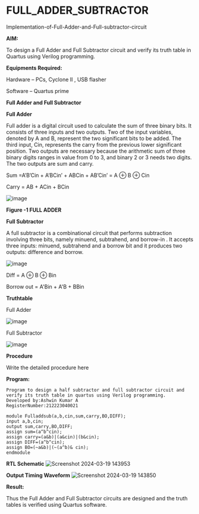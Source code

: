 # FULL_ADDER_SUBTRACTOR

Implementation-of-Full-Adder-and-Full-subtractor-circuit

**AIM:**

To design a Full Adder and Full Subtractor circuit and verify its truth table in Quartus using Verilog programming.

**Equipments Required:**

Hardware – PCs, Cyclone II , USB flasher

Software – Quartus prime

**Full Adder and Full Subtractor**

**Full Adder**

Full adder is a digital circuit used to calculate the sum of three binary bits. It consists of three inputs and two outputs. Two of the input variables, denoted by A and B, represent the two significant bits to be added. The third input, Cin, represents the carry from the previous lower significant position. Two outputs are necessary because the arithmetic sum of three binary digits ranges in value from 0 to 3, and binary 2 or 3 needs two digits. The two outputs are sum and carry.

Sum =A’B’Cin + A’BCin’ + ABCin + AB’Cin’ = A ⊕ B ⊕ Cin 

Carry = AB + ACin + BCin

![image](https://github.com/naavaneetha/FULL_ADDER_SUBTRACTOR/assets/154305477/0f30ba51-5ffb-4198-845f-18e054f675e7)

**Figure -1 FULL ADDER**

**Full Subtractor**

A full subtractor is a combinational circuit that performs subtraction involving three bits, namely minuend, subtrahend, and borrow-in . It accepts three inputs: minuend, subtrahend and a borrow bit and it produces two outputs: difference and borrow.

![image](https://github.com/naavaneetha/FULL_ADDER_SUBTRACTOR/assets/154305477/02b24f51-ab51-4304-9ad6-7b81ffc1ead5)

Diff = A ⊕ B ⊕ Bin 

Borrow out = A'Bin + A'B + BBin

**Truthtable**


Full Adder

![image](https://github.com/AshwinKumar-Saveetha/FULL_ADDER_SUBTRACTOR/assets/155129814/e5e9b28c-8569-4f22-8d9a-f00f3791d592)


Full Subtractor

![image](https://github.com/AshwinKumar-Saveetha/FULL_ADDER_SUBTRACTOR/assets/155129814/a549746d-5b01-4493-af45-09d21f7b1b39)

**Procedure**

Write the detailed procedure here

**Program:**
```
Program to design a half subtractor and full subtractor circuit and verify its truth table in quartus using Verilog programming.
Developed by:Ashwin Kumar A
RegisterNumber:212223040021

module Fulladdsub(a,b,cin,sum,carry,BO,DIFF);
input a,b,cin;
output sum,carry,BO,DIFF;
assign sum=(a^b^cin);
assign carry=(a&b)|(a&cin)|(b&cin);
assign DIFF=(a^b^cin);
assign BO=(~a&b)|(~(a^b)& cin);
endmodule
```
**RTL Schematic**
![Screenshot 2024-03-19 143953](https://github.com/AshwinKumar-Saveetha/FULL_ADDER_SUBTRACTOR/assets/155129814/80d06b2e-6dbd-4f67-bf6b-d99f13b77d0c)

**Output Timing Waveform**
![Screenshot 2024-03-19 143850](https://github.com/AshwinKumar-Saveetha/FULL_ADDER_SUBTRACTOR/assets/155129814/0cc2e5bb-12b2-4593-a282-e444ee12875f)

**Result:**

Thus the Full Adder and Full Subtractor circuits are designed and the truth tables is verified using Quartus software.




